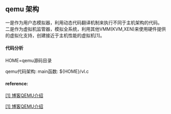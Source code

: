 ## qemu 架构

一是作为用户态模拟器，利用动态代码翻译机制来执行不同于主机架构的代码。
二是作为虚拟机监管器，模拟全系统，利用其他VMM(KVM,XEN)来使用硬件提供的虚拟化支持，创建接近于主机性能的虚拟机[1]。




#### 代码分析

HOME=qemu源码目录

qemu代码架构:
    main函数: ${HOME}/vl.c
    
#### reference:
[[1] 博客QEMU介绍](https://blog.csdn.net/u014288927/article/details/82622012) 

[[1] 博客QEMU介绍](https://blog.csdn.net/u014288927/article/details/82622012)
